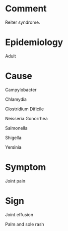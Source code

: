 # Comment

Reiter syndrome.

# Epidemiology

Adult

# Cause

Campylobacter

Chlamydia

Clostridium Dificile

Neisseria Gonorrhea

Salmonella

Shigella

Yersinia

# Symptom

Joint pain

# Sign

Joint effusion

Palm and sole rash
